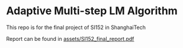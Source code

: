 # Adaptive Multi-step LM Algorithm

This repo is for the final project of SI152 in ShanghaiTech

Report can be found in [assets/SI152_final_report.pdf](./assets/SI152_final_report.pdf)
